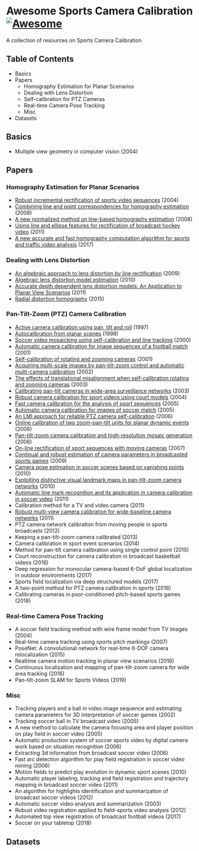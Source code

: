 # Awesome Sports Camera Calibration [![Awesome](https://awesome.re/badge.svg)](https://awesome.re)

A collection of resources on Sports Camera Calibration

## Table of Contents
* Basics
* Papers
	* Homography Estimation for Planar Scenarios
	* Dealing with Lens Distortion
	* Self-calibration for PTZ Cameras
	* Real-time Camera Pose Tracking
	* Misc
* Datasets

## Basics
* Multiple view geometry in computer vision (2004)

## Papers

### Homography Estimation for Planar Scenarios
* [Robust incremental rectification of sports video sequences](https://iis.uibk.ac.at/public/papers/Hayet-2004-BMVC.pdf) (2004)
* [Combining line and point correspondences for homography estimation](http://citeseerx.ist.psu.edu/viewdoc/download?doi=10.1.1.186.4525&rep=rep1&type=pdf) (2008)
* [A new normalized method on line-based homography estimation](http://www.nlpr.ia.ac.cn/2008papers/gjkw/gk2.pdf) (2008)
* [Using line and ellipse features for rectification of broadcast hockey video](https://www.cs.ubc.ca/labs/lci/thesis/ankgupta/gupta11crv.pdf) (2011)
* [A new accurate and fast homography computation algorithm for sports and traffic video analysis](https://ieeexplore.ieee.org/abstract/document/7990544) (2017)

### Dealing with Lens Distortion
* [An algebraic approach to lens distortion by line rectification](http://ami.dis.ulpgc.es/biblio/bibliography/documentos/AlvarezSendraLensDistortionModel.pdf) (2009)
* [Algebraic lens distortion model estimation](https://www.ipol.im/pub/art/2011/ags-alde/article.pdf) (2010)
* [Accurate depth dependent lens distortion models: An Application to Planar View Scenarios](https://www.researchgate.net/publication/220146002_Accurate_Depth_Dependent_Lens_Distortion_Models_An_Application_to_Planar_View_Scenarios) (2011)
* [Radial distortion homography](https://www.cv-foundation.org/openaccess/content_cvpr_2015/papers/Kukelova_Radial_Distortion_Homography_2015_CVPR_paper.pdf) (2015)

### Pan-Tilt-Zoom (PTZ) Camera Calibration
* [Active camera calibration using pan, tilt and roll](http://ami.dis.ulpgc.es/biblio/bibliography/documentos/PTZCalibrationBasuKavita.pdf) (1997)
* [Autocalibration from planar scenes](https://hal.inria.fr/inria-00548325/document) (1998)
* [Soccer video mosaicking using self-calibration and line tracking](https://ieeexplore.ieee.org/document/905407) (2000)
* [Automatic camera calibration for image sequences of a football match](https://www.researchgate.net/profile/Flavio_Szenberg/publication/220781377_Automatic_Camera_Calibration_for_Image_Sequences_of_a_Football_Match/links/00b7d51a64210b6959000000.pdf) (2001)
* [Self-calibration of rotating and zooming cameras](https://www.researchgate.net/profile/Lourdes_Agapito/publication/225865990_Self-Calibration_of_Rotating_and_Zooming_Cameras/links/00b49528a1f46081ad000000.pdf) (2001)
* [Acquiring multi-scale images by pan-tilt-zoom control and automatic multi-camera calibration](http://ami.dis.ulpgc.es/biblio/bibliography/documentos/Senior05acquiringmulti-scale.pdf) (2002)
* [The effects of translational misalignment when self-calibration rotating and zooming cameras](https://www.robots.ox.ac.uk/~dwm/Publications/hayman_murray_tpami2003/hayman_murray_tpami2003.pdf) (2003)
* [Calibrating pan-tilt cameras in wide-area surveillance networks](https://graphics.stanford.edu/papers/PanTiltCalibration/PanTiltCalib_ICCV2003.pdf) (2003)
* [Robust camera calibration for sport videos using court models](http://citeseerx.ist.psu.edu/viewdoc/download?doi=10.1.1.5.8990&rep=rep1&type=pdf) (2004)
* [Fast camera calibration for the analysis of sport sequences](http://citeseerx.ist.psu.edu/viewdoc/download?doi=10.1.1.76.6647&rep=rep1&type=pdf) (2005)
* [Automatic camera calibration for images of soccer match](https://waset.org/publications/14049/automatic-camera-calibration-for-images-of-soccer-match-) (2005)
* [An LMI approach for reliable PTZ camera self-calibration](http://ami.dis.ulpgc.es/biblio/bibliography/documentos/PTZCalibrationAnLMIApproachForReliablePTZCameraSelf-Calibration.pdf) (2006)
* [Online calibration of two zoom-pan-tilt units for planar dynamic events](https://egemenozden.files.wordpress.com/2016/08/dagm06.pdf) (2006)
* [Pan-tilt-zoom camera calibration and high-resolution mosaic generation](https://snsinha.github.io/pdfs/SinhaCVIU2006.pdf) (2006)
* [On-line rectification of sport sequences with moving cameras](https://pdfs.semanticscholar.org/dfde/125541628d98e65284ae1d98a85e7ab8f289.pdf) (2007)
* [Continual and robust estimation of camera parameters in broadcasted sports games](https://mediatum.ub.tum.de/doc/649729/649729.pdf) (2009)
* [Camera pose estimation in soccer scenes based on vanishing points](http://citeseerx.ist.psu.edu/viewdoc/download?doi=10.1.1.1005.8778&rep=rep1&type=pdf) (2010)
* [Exploiting distinctive visual landmark maps in pan-tilt-zoom camera networks](https://www.sciencedirect.com/science/article/pii/S1077314210000305) (2010)
* [Automatic line mark recognition and its application in camera calibration in soccer video](https://ieeexplore.ieee.org/document/6012137) (2011)
* Calibration method for a TV and video camera (2011)
* [Robust multi-view camera calibration for wide-baseline camera networks](http://www-oldurls.inf.ethz.ch/personal/marc.pollefeys/pubs/PuweinWACV11.pdf) (2011)
* PTZ camera network calibration from moving people in sports broadcasts (2012)
* Keeping a pan-tilt-zoom camera calibrated (2013)
* Camera calibration in sport event scenarios (2014)
* Method for pan-tilt camera calibration using single control point (2015)
* Court reconstruction for camera calibration in broadcast basketball videos (2016)
* Deep regression for monocular camera-based 6-DoF global localization in outdoor environments (2017)
* Sports field localization via deep structured models (2017)
* A two-point method for PTZ camera calibration in sports (2018)
* Calibrating cameras in poor-conditioned pitch-based sports games (2018)

### Real-time Camera Pose Tracking
* A soccer field tracking method with wire frame model from TV images (2004)
* Real-time camera tracking using sports pitch markings (2007)
* PoseNet: A convolutional network for real-time 6-DOF camera relocalization (2015)
* Realtime camera motion tracking in planar view scenarios (2016)
* Continuous localization and mapping of pan-tilt-zoom camera for wide area tracking (2016)
* Pan-tilt-zoom SLAM for Sports Videos (2019)

### Misc
* Tracking players and a ball in video image sequence and estimating camera parameters for 3D interpretation of soccer games (2002)
* Tracking soccer ball in TV broadcast video (2005)
* A new method to calculate the camera focusing area and player position on play field in soccer video (2005)
* Automatic production system of soccer sports video by digital camera work based on situation recognition (2006)
* Extracting 3d information from broadcast soccer video (2006)
* Fast arc detection algorithm for play field registration in soccer video mining (2006)
* Motion fields to predict play evolution in dynamic sport scenes (2010)
* Automatic player labeling, tracking and field registration and trajectory mapping in broadcast soccer video (2011)
* An algorithm for highlights identification and summarization of broadcast soccer videos (2012)
* Automatic soccer video analysis and summarization (2003)
* Robust video registration applied to field-sports video analysis (2012)
* Automated top view registration of broadcast football videos (2017)
* Soccer on your tabletop (2018)

## Datasets

